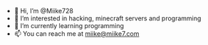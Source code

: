 - 👋 Hi, I’m @Miike728
- 👀 I’m interested in hacking, minecraft servers and programming
- 🌱 I’m currently learning programming
- 📫 You can reach me at miike@miike7.com

<!---
Miike728/Miike728 is a ✨ special ✨ repository because its `README.md` (this file) appears on your GitHub profile.
You can click the Preview link to take a look at your changes.
--->
